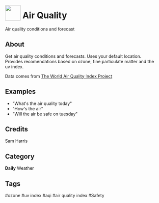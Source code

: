 # <img src="https://raw.githack.com/FortAwesome/Font-Awesome/master/svgs/solid/wind.svg" card_color="#8CE0FE" width="50" height="50" style="vertical-align:bottom"/> Air Quality
Air quality conditions and forecast

## About
Get air quality conditions and forecasts. Uses your default location. Provides recomendations based on ozone, fine particulate matter and the uv index.

Data comes from [The World Air Quality Index Project](https://aqicn.org/contact/)

## Examples
* "What's the air quality today"
* "How's the air"
* "Will the air be safe on tuesday"

## Credits
Sam Harris

## Category
**Daily**
Weather

## Tags
#ozone
#uv index
#aqi
#air quality index
#Safety
